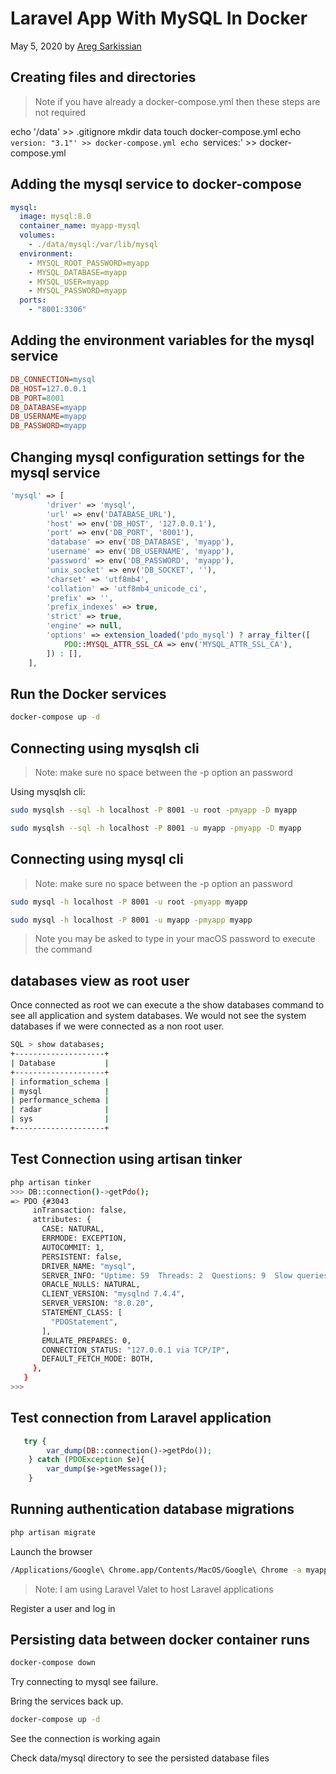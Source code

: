 # Laravel App With MySQL In Docker

May 5, 2020 by [Areg Sarkissian](https://aregsar.com/about)

## Creating files and directories

> Note if you have already a docker-compose.yml then these steps are not required

echo '/data' >> .gitignore
mkdir data
touch docker-compose.yml
echo `version: "3.1"' >> docker-compose.yml
echo `services:' >> docker-compose.yml

## Adding the mysql service to docker-compose

```yaml
mysql:
  image: mysql:8.0
  container_name: myapp-mysql
  volumes:
    - ./data/mysql:/var/lib/mysql
  environment:
    - MYSQL_ROOT_PASSWORD=myapp
    - MYSQL_DATABASE=myapp
    - MYSQL_USER=myapp
    - MYSQL_PASSWORD=myapp
  ports:
    - "8001:3306"
```

## Adding the environment variables for the mysql service

```ini
DB_CONNECTION=mysql
DB_HOST=127.0.0.1
DB_PORT=8001
DB_DATABASE=myapp
DB_USERNAME=myapp
DB_PASSWORD=myapp
```

## Changing mysql configuration settings for the mysql service

```php
'mysql' => [
        'driver' => 'mysql',
        'url' => env('DATABASE_URL'),
        'host' => env('DB_HOST', '127.0.0.1'),
        'port' => env('DB_PORT', '8001'),
        'database' => env('DB_DATABASE', 'myapp'),
        'username' => env('DB_USERNAME', 'myapp'),
        'password' => env('DB_PASSWORD', 'myapp'),
        'unix_socket' => env('DB_SOCKET', ''),
        'charset' => 'utf8mb4',
        'collation' => 'utf8mb4_unicode_ci',
        'prefix' => '',
        'prefix_indexes' => true,
        'strict' => true,
        'engine' => null,
        'options' => extension_loaded('pdo_mysql') ? array_filter([
            PDO::MYSQL_ATTR_SSL_CA => env('MYSQL_ATTR_SSL_CA'),
        ]) : [],
    ],
```

## Run the Docker services

```bash
docker-compose up -d
```

## Connecting using mysqlsh cli

> Note: make sure no space between the -p option an password

Using mysqlsh cli:

```bash
sudo mysqlsh --sql -h localhost -P 8001 -u root -pmyapp -D myapp
```

```bash
sudo mysqlsh --sql -h localhost -P 8001 -u myapp -pmyapp -D myapp
```

## Connecting using mysql cli

> Note: make sure no space between the -p option an password

```bash
sudo mysql -h localhost -P 8001 -u root -pmyapp myapp
```

```bash
sudo mysql -h localhost -P 8001 -u myapp -pmyapp myapp
```

> Note you may be asked to type in your macOS password to execute the command

## databases view as root user

Once connected as root we can execute a the show databases command to see all application and system databases. We would not see the system databases if we were connected as a non root user.

```bash
SQL > show databases;
+--------------------+
| Database           |
+--------------------+
| information_schema |
| mysql              |
| performance_schema |
| radar              |
| sys                |
+--------------------+
```

## Test Connection using artisan tinker

```bash
php artisan tinker
>>> DB::connection()->getPdo();
=> PDO {#3043
     inTransaction: false,
     attributes: {
       CASE: NATURAL,
       ERRMODE: EXCEPTION,
       AUTOCOMMIT: 1,
       PERSISTENT: false,
       DRIVER_NAME: "mysql",
       SERVER_INFO: "Uptime: 59  Threads: 2  Questions: 9  Slow queries: 0  Opens: 116  Flush tables: 3  Open tables: 37  Queries per second avg: 0.152",
       ORACLE_NULLS: NATURAL,
       CLIENT_VERSION: "mysqlnd 7.4.4",
       SERVER_VERSION: "8.0.20",
       STATEMENT_CLASS: [
         "PDOStatement",
       ],
       EMULATE_PREPARES: 0,
       CONNECTION_STATUS: "127.0.0.1 via TCP/IP",
       DEFAULT_FETCH_MODE: BOTH,
     },
   }
>>>
```

## Test connection from Laravel application

```php
   try {
        var_dump(DB::connection()->getPdo());
    } catch (PDOException $e){
        var_dump($e->getMessage());
    }

```

## Running authentication database migrations

```bash
php artisan migrate
```

Launch the browser

```bash
/Applications/Google\ Chrome.app/Contents/MacOS/Google\ Chrome -a myapp.test
```

> Note: I am using Laravel Valet to host Laravel applications

Register a user and log in

## Persisting data between docker container runs

```bash
docker-compose down
```

Try connecting to mysql see failure.

Bring the services back up.

```bash
docker-compose up -d
```

See the connection is working again

Check data/mysql directory to see the persisted database files
